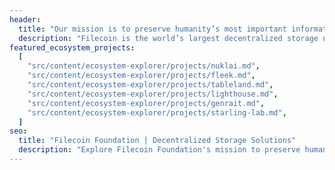 ```yaml
---
header:
  title: "Our mission is to preserve humanity’s most important information"
  description: "Filecoin is the world’s largest decentralized storage network. Filecoin Foundation's mission is to preserve humanity's most important information, as well as to facilitate the open source governance of the Filecoin network, fund research and development projects for decentralized technologies, and support the growth of the Filecoin ecosystem and community."
featured_ecosystem_projects:
  [
    "src/content/ecosystem-explorer/projects/nuklai.md",
    "src/content/ecosystem-explorer/projects/fleek.md",
    "src/content/ecosystem-explorer/projects/tableland.md",
    "src/content/ecosystem-explorer/projects/lighthouse.md",
    "src/content/ecosystem-explorer/projects/genrait.md",
    "src/content/ecosystem-explorer/projects/starling-lab.md",
  ]
seo:
  title: "Filecoin Foundation | Decentralized Storage Solutions"
  description: "Explore Filecoin Foundation's mission to preserve humanity’s most important information."
---
```

